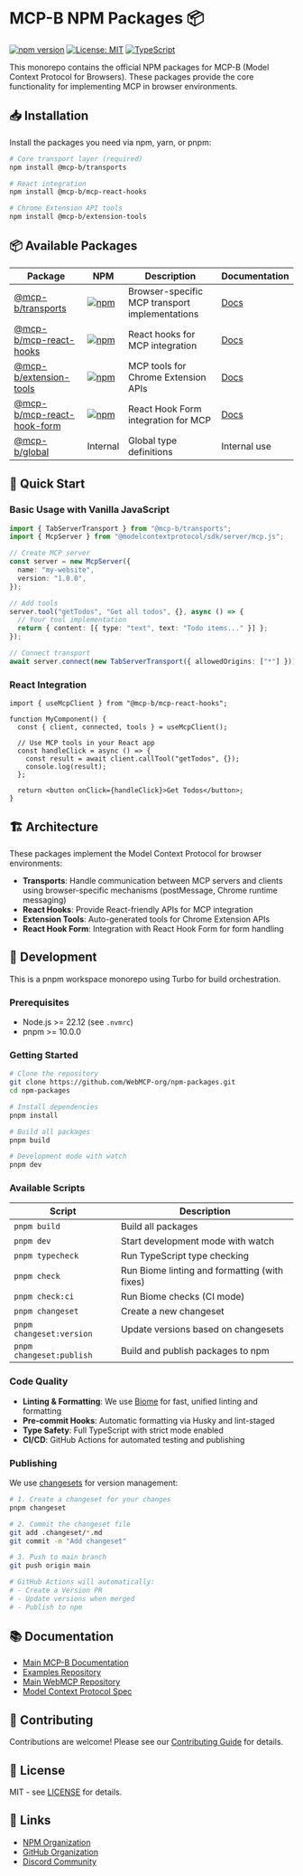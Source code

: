 # MCP-B NPM Packages 📦

[![npm version](https://img.shields.io/npm/v/@mcp-b/transports?style=flat-square)](https://www.npmjs.com/org/mcp-b)
[![License: MIT](https://img.shields.io/badge/License-MIT-yellow.svg?style=flat-square)](https://opensource.org/licenses/MIT)
[![TypeScript](https://img.shields.io/badge/TypeScript-5.0+-blue?style=flat-square)](https://www.typescriptlang.org/)

This monorepo contains the official NPM packages for MCP-B (Model Context Protocol for Browsers). These packages provide the core functionality for implementing MCP in browser environments.

## 📥 Installation

Install the packages you need via npm, yarn, or pnpm:

```bash
# Core transport layer (required)
npm install @mcp-b/transports

# React integration
npm install @mcp-b/mcp-react-hooks

# Chrome Extension API tools
npm install @mcp-b/extension-tools
```

## 📦 Available Packages

| Package | NPM | Description | Documentation |
|---------|-----|-------------|---------------|
| [@mcp-b/transports](./transports) | [![npm](https://img.shields.io/npm/v/@mcp-b/transports)](https://www.npmjs.com/package/@mcp-b/transports) | Browser-specific MCP transport implementations | [Docs](./transports/README.md) |
| [@mcp-b/mcp-react-hooks](./mcp-react-hooks) | [![npm](https://img.shields.io/npm/v/@mcp-b/mcp-react-hooks)](https://www.npmjs.com/package/@mcp-b/mcp-react-hooks) | React hooks for MCP integration | [Docs](./mcp-react-hooks/README.md) |
| [@mcp-b/extension-tools](./extension-tools) | [![npm](https://img.shields.io/npm/v/@mcp-b/extension-tools)](https://www.npmjs.com/package/@mcp-b/extension-tools) | MCP tools for Chrome Extension APIs | [Docs](./extension-tools/README.md) |
| [@mcp-b/mcp-react-hook-form](./mcp-react-hook-form) | [![npm](https://img.shields.io/npm/v/@mcp-b/mcp-react-hook-form)](https://www.npmjs.com/package/@mcp-b/mcp-react-hook-form) | React Hook Form integration for MCP | [Docs](./mcp-react-hook-form/README.md) |
| [@mcp-b/global](./global) | Internal | Global type definitions | Internal use |

## 🚀 Quick Start

### Basic Usage with Vanilla JavaScript

```typescript
import { TabServerTransport } from "@mcp-b/transports";
import { McpServer } from "@modelcontextprotocol/sdk/server/mcp.js";

// Create MCP server
const server = new McpServer({
  name: "my-website",
  version: "1.0.0",
});

// Add tools
server.tool("getTodos", "Get all todos", {}, async () => {
  // Your tool implementation
  return { content: [{ type: "text", text: "Todo items..." }] };
});

// Connect transport
await server.connect(new TabServerTransport({ allowedOrigins: ["*"] }));
```

### React Integration

```tsx
import { useMcpClient } from "@mcp-b/mcp-react-hooks";

function MyComponent() {
  const { client, connected, tools } = useMcpClient();
  
  // Use MCP tools in your React app
  const handleClick = async () => {
    const result = await client.callTool("getTodos", {});
    console.log(result);
  };
  
  return <button onClick={handleClick}>Get Todos</button>;
}
```

## 🏗️ Architecture

These packages implement the Model Context Protocol for browser environments:

- **Transports**: Handle communication between MCP servers and clients using browser-specific mechanisms (postMessage, Chrome runtime messaging)
- **React Hooks**: Provide React-friendly APIs for MCP integration
- **Extension Tools**: Auto-generated tools for Chrome Extension APIs
- **React Hook Form**: Integration with React Hook Form for form handling

## 🔧 Development

This is a pnpm workspace monorepo using Turbo for build orchestration.

### Prerequisites

- Node.js >= 22.12 (see `.nvmrc`)
- pnpm >= 10.0.0

### Getting Started

```bash
# Clone the repository
git clone https://github.com/WebMCP-org/npm-packages.git
cd npm-packages

# Install dependencies
pnpm install

# Build all packages
pnpm build

# Development mode with watch
pnpm dev
```

### Available Scripts

| Script | Description |
|--------|-------------|
| `pnpm build` | Build all packages |
| `pnpm dev` | Start development mode with watch |
| `pnpm typecheck` | Run TypeScript type checking |
| `pnpm check` | Run Biome linting and formatting (with fixes) |
| `pnpm check:ci` | Run Biome checks (CI mode) |
| `pnpm changeset` | Create a new changeset |
| `pnpm changeset:version` | Update versions based on changesets |
| `pnpm changeset:publish` | Build and publish packages to npm |

### Code Quality

- **Linting & Formatting**: We use [Biome](https://biomejs.dev/) for fast, unified linting and formatting
- **Pre-commit Hooks**: Automatic formatting via Husky and lint-staged
- **Type Safety**: Full TypeScript with strict mode enabled
- **CI/CD**: GitHub Actions for automated testing and publishing

### Publishing

We use [changesets](https://github.com/changesets/changesets) for version management:

```bash
# 1. Create a changeset for your changes
pnpm changeset

# 2. Commit the changeset file
git add .changeset/*.md
git commit -m "Add changeset"

# 3. Push to main branch
git push origin main

# GitHub Actions will automatically:
# - Create a Version PR
# - Update versions when merged
# - Publish to npm
```

## 📚 Documentation

- [Main MCP-B Documentation](https://mcp-b.ai)
- [Examples Repository](https://github.com/WebMCP-org/examples)
- [Main WebMCP Repository](https://github.com/WebMCP-org/WebMCP)
- [Model Context Protocol Spec](https://modelcontextprotocol.io/)

## 🤝 Contributing

Contributions are welcome! Please see our [Contributing Guide](./CONTRIBUTING.md) for details.

## 📄 License

MIT - see [LICENSE](./LICENSE) for details.

## 🔗 Links

- [NPM Organization](https://www.npmjs.com/org/mcp-b)
- [GitHub Organization](https://github.com/WebMCP-org)
- [Discord Community](https://discord.gg/a9fBR6Bw)